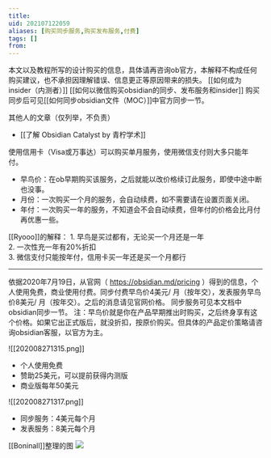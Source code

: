 ```yaml
---
title: 
uid: 202107122059
aliases: [购买同步服务,购买发布服务,付费]
tags: []
from: 
---
```

本文以及教程所写的设计购买的信息，具体请再咨询ob官方，本解释不构成任何购买建议，也不承担因理解错误、信息更正等原因带来的损失。
[[如何成为insider（内测者）]]
[[如何以微信购买obsidian的同步、发布服务和insider]]
购买同步后可见[[如何同步obsidian文件（MOC）]]中官方同步一节。

其他人的文章（仅列举，不负责）
- [[了解 Obsidian Catalyst by 青柠学术]]

使用信用卡（Visa或万事达）可以购买单月服务，使用微信支付则大多只能年付。

- 早鸟价：在ob早期购买该服务，之后就能以改价格续订此服务，即使中途中断也没事。
- 月份：一次购买一个月的服务，会自动续费，如不需要请在设置页面关闭。
- 年付：一次购买一年的服务，不知道会不会自动续费，但年付的价格会比月付再优惠一些。

[[Ryooo]]的解释：
1. 早鸟是买过都有，无论买一个月还是一年  
2. 一次性充一年有20%折扣  
3. 微信支付只能按年付，信用卡买一年还是买一个月都行


---
依据2020年7月19日，从官网（ https://obsidian.md/pricing ）得到的信息，个人使用免费，商业使用付费。同步付费早鸟价4美元/ 月（按年交），发表服务早鸟价8美元/ 月（按年交）。之后的消息请见官网价格。
同步服务可见本文档中obsidian同步一节。
注：早鸟价就是你在产品早期推出时购买，之后终身享有这个价格。如果它出正式版后，就没折扣，按原价购买。但具体的产品定价策略请咨询obsidian客服，以官方为主。

![[202008271315.png]]
- 个人使用免费
- 赞助25美元，可以提前获得内测版
- 商业版每年50美元

![[202008271317.png]]
- 同步服务：4美元每个月
- 发表服务：8美元每个月

[[Boninall]]整理的图
![](https://gitee.com/cyddgi/picture-store/raw/master/img/20210712192729.png)